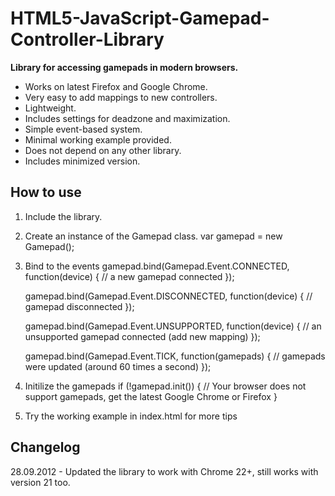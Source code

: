 HTML5-JavaScript-Gamepad-Controller-Library
===========================================

**Library for accessing gamepads in modern browsers.**

* Works on latest Firefox and Google Chrome.
* Very easy to add mappings to new controllers.
* Lightweight.
* Includes settings for deadzone and maximization.
* Simple event-based system.
* Minimal working example provided.
* Does not depend on any other library.
* Includes minimized version.


How to use
----------
1. Include the library.
	<script src="gamepad.js"></script>

2. Create an instance of the Gamepad class.
	var gamepad = new Gamepad();

4. Bind to the events
	gamepad.bind(Gamepad.Event.CONNECTED, function(device) {
		// a new gamepad connected
	});
	
	gamepad.bind(Gamepad.Event.DISCONNECTED, function(device) {
		// gamepad disconnected
	});
	
	gamepad.bind(Gamepad.Event.UNSUPPORTED, function(device) {
		// an unsupported gamepad connected (add new mapping)
	});
	
	gamepad.bind(Gamepad.Event.TICK, function(gamepads) {
		// gamepads were updated (around 60 times a second)
	});

5. Initilize the gamepads
	if (!gamepad.init()) {
		// Your browser does not support gamepads, get the latest Google Chrome or Firefox
	}

6. Try the working example in index.html for more tips


Changelog
---------
28.09.2012 - Updated the library to work with Chrome 22+, still works with version 21 too.